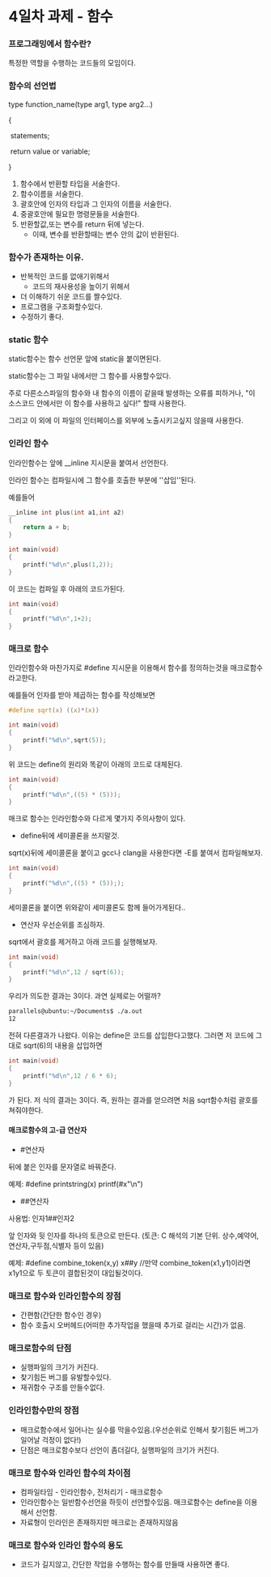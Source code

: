 # 4일차 과제 - 함수

### 프로그래밍에서 함수란?

특정한 역할을 수행하는 코드들의 모임이다.



### 함수의 선언법

type function_name(type arg1, type arg2...)

{

​	statements;

​	return value or variable;

}



1. 함수에서 반환할 타입을 서술한다.
2. 함수이름을 서술한다.
3. 괄호안에 인자의 타입과 그 인자의 이름을 서술한다.
4. 중괄호안에 필요한 명령문들을 서술한다.
5. 반환할값,또는 변수를 return 뒤에 넣는다.
   - 이때, 변수를 반환할때는 변수 안의 값이 반환된다.



### 함수가 존재하는 이유.

- 반복적인 코드를 없애기위해서
  - 코드의 재사용성을 높이기 위해서
- 더 이해하기 쉬운 코드를 짤수있다.
- 프로그램을 구조화할수있다.
- 수정하기 좋다.



### static 함수

static함수는 함수 선언문 앞에 static을 붙이면된다.

static함수는 그 파일 내에서만 그 함수를 사용할수있다.

주로 다른소스파일의 함수와 내 함수의 이름이 같을때 발생하는 오류를 피하거나, "이 소스코드 안에서만 이 함수를 사용하고 싶다!" 할때 사용한다.

그리고 이 외에 이 파일의 인터페이스를 외부에 노출시키고싶지 않을때 사용한다.



### 인라인 함수

인라인함수는 앞에 __inline 지시문을 붙여서 선언한다.

인라인 함수는 컴파일시에 그 함수를 호출한 부분에 ''삽입''된다.

예를들어

```c
__inline int plus(int a1,int a2)
{
	return a + b;
}

int main(void)
{
	printf("%d\n",plus(1,2));
}
```

이 코드는 컴파일 후 아래의 코드가된다.

```c
int main(void)
{
	printf("%d\n",1+2);
}
```



### 매크로 함수

인라인함수와 마찬가지로 #define 지시문을 이용해서 함수를 정의하는것을 매크로함수라고한다.

예를들어 인자를 받아 제곱하는 함수를 작성해보면

```c
#define sqrt(x) ((x)*(x))

int main(void)
{
	printf("%d\n",sqrt(5));
}
```

위 코드는 define의 원리와 똑같이 아래의 코드로 대체된다.



```c
int main(void)
{
	printf("%d\n",((5) * (5)));
}
```



매크로 함수는 인라인함수와 다르게 몇가지 주의사항이 있다.

- define뒤에 세미콜론을 쓰지말것.

sqrt(x)뒤에 세미콜론을 붙이고 gcc나 clang을 사용한다면 -E를 붙여서 컴파일해보자.

```c
int main(void)
{
    printf("%d\n",((5) * (5)););
}
```

세미콜론을 붙이면 위와같이 세미콜론도 함께 들어가게된다..

- 연산자 우선순위를 조심하자.

sqrt에서 괄호를 제거하고 아래 코드를 실행해보자.

```c
int main(void)
{
    printf("%d\n",12 / sqrt(6));
}
```

우리가 의도한 결과는 3이다. 과연 실제로는 어떨까?

```bash
parallels@ubuntu:~/Documents$ ./a.out
12
```

전혀 다른결과가 나왔다. 이유는 define은 코드를 삽입한다고했다. 그러면 저 코드에 그대로 sqrt(6)의 내용을 삽입하면

```c
int main(void)
{
    printf("%d\n",12 / 6 * 6);
}
```

가 된다. 저 식의 결과는 3이다. 즉, 원하는 결과를 얻으려면 처음 sqrt함수처럼 괄호를 쳐줘야한다.



#### 매크로함수의 고-급 연산자

- \#연산자

뒤에 붙은 인자를 문자열로 바꿔준다.

예제: #define printstring(x) printf(#x"\n")

- \#\#연산자

사용법: 인자1##인자2

앞 인자와 뒷 인자를 하나의 토큰으로 만든다. (토큰: C 해석의 기본 단위. 상수,예약어,연산자,구두점,식별자 등이 있음)

예제: #define combine_token(x,y) x##y //만약 combine_token(x1,y1)이라면 x1y1으로 두 토큰이 결합된것이 대입될것이다.



### 매크로 함수와 인라인함수의 장점

- 간편함(간단한 함수인 경우)
- 함수 호출시 오버헤드(어떠한 추가작업을 했을때 추가로 걸리는 시간)가 없음.



### 매크로함수의 단점

- 실행파일의 크기가 커진다.
- 찾기힘든 버그를 유발할수있다.
- 재귀함수 구조를 만들수없다.



### 인라인함수만의 장점

- 매크로함수에서 일어나는 실수를 막을수있음.(우선순위로 인해서 찾기힘든 버그가 일어날 걱정이 없다!)
- 단점은 매크로함수보다 선언이 좀더길다, 실행파일의 크기가 커진다.



### 매크로 함수와 인라인 함수의 차이점

- 컴파일타임 - 인라인함수, 전처리기 - 매크로함수
- 인라인함수는 일반함수선언을 하듯이 선언할수있음. 매크로함수는 define을 이용해서 선언함.
- 자료형이 인라인은 존재하지만 매크로는 존재하지않음



### 매크로 함수와 인라인 함수의 용도

- 코드가 길지않고, 간단한 작업을 수행하는 함수를 만들때 사용하면 좋다.

